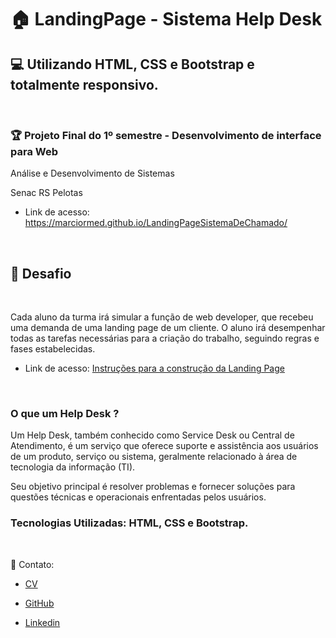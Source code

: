 # :house: LandingPage - Sistema Help Desk

## :computer: Utilizando HTML, CSS e Bootstrap e totalmente responsivo.

<br>

### :trophy: Projeto Final do 1º semestre - Desenvolvimento de interface para Web  

Análise e Desenvolvimento de Sistemas

Senac RS Pelotas 
<br>

- Link de acesso:
https://marciormed.github.io/LandingPageSistemaDeChamado/
<br>


## :dart: Desafio
<br>

Cada aluno da turma irá simular a função de web developer, que recebeu uma demanda de uma landing page de um cliente. O aluno irá desempenhar todas as tarefas necessárias para a criação do trabalho, seguindo regras e fases estabelecidas.

 - Link de acesso: [Instruções para a construção da Landing Page](https://docs.google.com/document/d/1bKW_ZHuxPkErpnUIBULE6R3M3n2cn-4aAcyjgS7VGjg/edit) 

<br>

### O que um Help Desk ?

<p>Um Help Desk, também conhecido como Service Desk ou Central de Atendimento, é um serviço que oferece suporte e assistência aos usuários de um produto, serviço ou sistema, geralmente relacionado à área de tecnologia da informação (TI).</p> 

<p>  
  Seu objetivo principal é resolver problemas e fornecer soluções para questões técnicas e operacionais enfrentadas pelos usuários.
</p>



### Tecnologias Utilizadas: HTML, CSS e Bootstrap.

<br>

:postbox: Contato: 

- [CV](https://marciormed.github.io/Cv_Dev/cv)

- [GitHub](https://github.com/MarcioRMed)

- [Linkedin](https://www.linkedin.com/in/m%C3%A1rcio-medeiros-056204205/)

